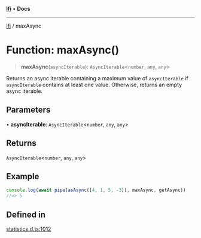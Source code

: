 [**lfi**](../readme.md) • **Docs**

***

[lfi](../globals.md) / maxAsync

# Function: maxAsync()

> **maxAsync**(`asyncIterable`): `AsyncIterable`\<`number`, `any`, `any`\>

Returns an async iterable containing a maximum value of `asyncIterable` if
`asyncIterable` contains at least one value. Otherwise, returns an empty
async iterable.

## Parameters

• **asyncIterable**: `AsyncIterable`\<`number`, `any`, `any`\>

## Returns

`AsyncIterable`\<`number`, `any`, `any`\>

## Example

```js
console.log(await pipe(asAsync([4, 1, 5, -3]), maxAsync, getAsync))
//=> 5
```

## Defined in

[statistics.d.ts:1012](https://github.com/TomerAberbach/lfi/blob/95b3b82a9fc32cec65089cf86d003d7620dc44fc/src/operations/statistics.d.ts#L1012)
